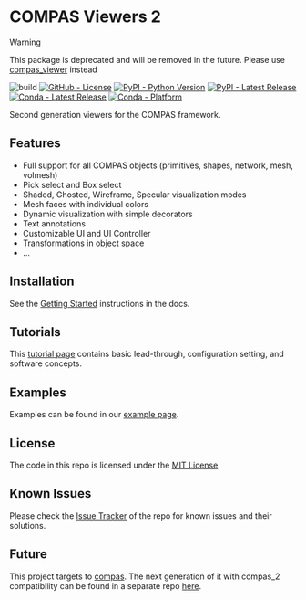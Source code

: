 # COMPAS Viewers 2

> [!WARNING]
> This package is deprecated and will be removed in the future.
> Please use [compas_viewer](https://github.com/compas-dev/compas_viewer) instead

![build](https://github.com/compas-dev/compas_view2/workflows/build/badge.svg)
[![GitHub - License](https://img.shields.io/github/license/compas-dev/compas_view2.svg)](https://github.com/compas-dev/compas_view2)
[![PyPI - Python Version](https://img.shields.io/pypi/pyversions/compas_view2.svg)](https://pypi.python.org/project/compas_view2)
[![PyPI - Latest Release](https://img.shields.io/pypi/v/compas_view2.svg)](https://pypi.python.org/project/compas_view2)
[![Conda - Latest Release](https://anaconda.org/conda-forge/compas_view2/badges/version.svg)](https://anaconda.org/conda-forge/compas_view2)
[![Conda - Platform](https://img.shields.io/conda/pn/conda-forge/compas_view2)](https://anaconda.org/conda-forge/compas_view2)

Second generation viewers for the COMPAS framework.


## Features

-   Full support for all COMPAS objects (primitives, shapes, network, mesh, volmesh)
-   Pick select and Box select
-   Shaded, Ghosted, Wireframe, Specular visualization modes
-   Mesh faces with individual colors
-   Dynamic visualization with simple decorators
-   Text annotations
-   Customizable UI and UI Controller
-   Transformations in object space
-   ...

## Installation

See the [Getting Started](https://compas.dev/compas_view2/latest/gettingstarted.html) instructions in the docs.

## Tutorials

This [tutorial page](https://compas.dev/compas_view2/latest/tutorials.html) contains basic lead-through, configuration setting, and software concepts.

## Examples

Examples can be found in our [example page](https://compas.dev/compas_view2/latest/examples.html).

## License

The code in this repo is licensed under the [MIT License](LICENCSE).

## Known Issues

Please check the [Issue Tracker](https://github.com/compas-dev/compas_view2/issues) of the repo for known issues and their solutions.

## Future

This project targets to [compas](https://github.com/compas-dev/compas). The next generation of it with compas_2 compatibility can be found in a separate repo [here](https://github.com/compas-dev/compas_viewer).
